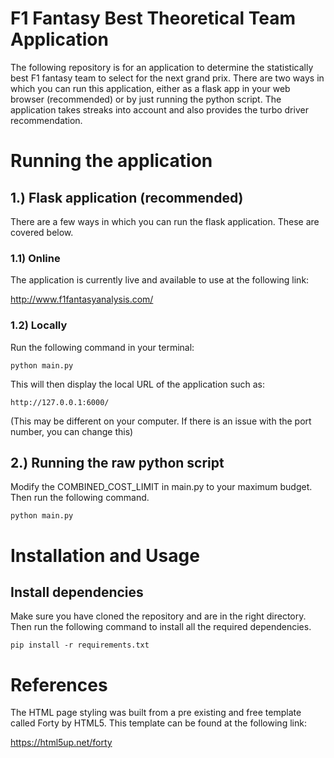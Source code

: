 # F1 Fantasy Best Theoretical Team Application

The following repository is for an application to determine the statistically best F1 fantasy team to select for the next grand prix. There are two ways in which you can run this application, either as a flask app in your web browser (recommended) or by just running the python script. The application takes streaks into account and also provides the turbo driver recommendation. 

# Running the application

## 1.) Flask application (recommended)

There are a few ways in which you can run the flask application. These are covered below.

### 1.1) Online

The application is currently live and available to use at the following link:

http://www.f1fantasyanalysis.com/

### 1.2) Locally

Run the following command in your terminal:

```python main.py```

This will then display the local URL of the application such as:

```http://127.0.0.1:6000/```

(This may be different on your computer. If there is an issue with the port number, you can change this)

## 2.) Running the raw python script

Modify the COMBINED_COST_LIMIT in main.py to your maximum budget. Then run the following command.

```python main.py```

# Installation and Usage

## Install dependencies 

Make sure you have cloned the repository and are in the right directory. Then run the following command to install all the required dependencies.

```pip install -r requirements.txt```

# References

The HTML page styling was built from a pre existing and free template called Forty by HTML5. This template can be found at the following link:

https://html5up.net/forty



